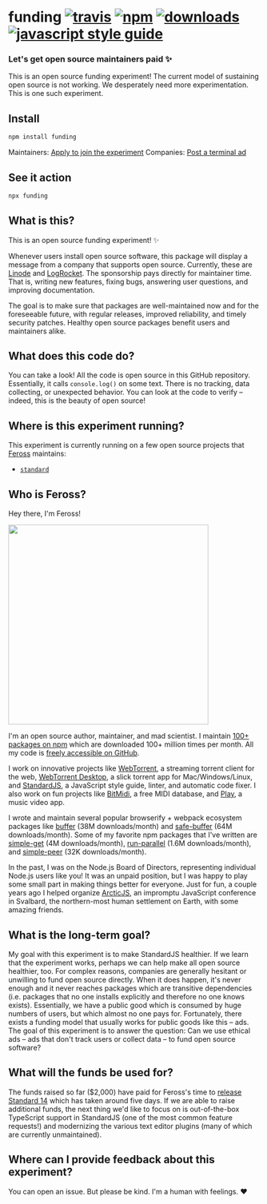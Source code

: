 # funding [![travis][travis-image]][travis-url] [![npm][npm-image]][npm-url] [![downloads][downloads-image]][downloads-url] [![javascript style guide][standard-image]][standard-url]

### Let's get open source maintainers paid ✨

[travis-image]: https://img.shields.io/travis/feross/funding/master.svg
[travis-url]: https://travis-ci.org/feross/funding
[npm-image]: https://img.shields.io/npm/v/funding.svg
[npm-url]: https://npmjs.org/package/funding
[downloads-image]: https://img.shields.io/npm/dm/funding.svg
[downloads-url]: https://npmjs.org/package/funding
[standard-image]: https://img.shields.io/badge/code_style-standard-brightgreen.svg
[standard-url]: https://standardjs.com

This is an open source funding experiment! The current model of sustaining open source is not working. We desperately need more experimentation. This is one such experiment.

## Install

```bash
npm install funding
```

Maintainers: [Apply to join the experiment](https://forms.gle/4agtnXJLS9E6qLaX9)
Companies: [Post a terminal ad](https://forms.gle/hoJ9fJhP86kSGcvT6)

## See it action

```bash
npx funding
```

## What is this?

This is an open source funding experiment! ✨

Whenever users install open source software, this package will display a message from a company that supports open source. Currently, these are [Linode](https://welcome.linode.com/standardjs) and [LogRocket](https://logrocket.com/term). The sponsorship pays directly for maintainer time. That is, writing new features, fixing bugs, answering user questions, and improving documentation.

The goal is to make sure that packages are well-maintained now and for the foreseeable future, with regular releases, improved reliability, and timely security patches. Healthy open source packages benefit users and maintainers alike.

## What does this code do?

You can take a look! All the code is open source in this GitHub repository. Essentially, it calls `console.log()` on some text. There is no tracking, data collecting, or unexpected behavior. You can look at the code to verify – indeed, this is the beauty of open source!

## Where is this experiment running?

This experiment is currently running on a few open source projects that [Feross](https://github.com/feross) maintains:

- [`standard`](https://standardjs.com)

## Who is Feross?

Hey there, I'm Feross!

<img src="https://feross.org/images/feross-cat.jpg" width=400 />

I'm an open source author, maintainer, and mad scientist. I maintain [100+ packages on npm](https://www.npmjs.com/~feross) which are downloaded 100+ million times per month. All my code is [freely accessible on GitHub](https://github.com/feross).

I work on innovative projects like [WebTorrent](https://github.com/webtorrent/webtorrent), a streaming torrent client for the web, [WebTorrent Desktop](https://github.com/webtorrent/webtorrent-desktop), a slick torrent app for Mac/Windows/Linux, and [StandardJS](https://github.com/standard/standard), a JavaScript style guide, linter, and automatic code fixer. I also work on fun projects like [BitMidi](https://bitmidi.com), a free MIDI database, and [Play](https://play.cash), a music video app.

I wrote and maintain several popular browserify + webpack ecosystem packages like [buffer](https://github.com/feross/buffer) (38M downloads/month) and [safe-buffer](https://github.com/feross/safe-buffer) (64M downloads/month). Some of my favorite npm packages that I've written are [simple-get](https://github.com/feross/simple-get) (4M downloads/month), [run-parallel](https://github.com/feross/run-parallel) (1.6M downloads/month), and [simple-peer](https://github.com/feross/simple-peer) (32K downloads/month).

In the past, I was on the Node.js Board of Directors, representing individual Node.js users like you! It was an unpaid position, but I was happy to play some small part in making things better for everyone. Just for fun, a couple years ago I helped organize [ArcticJS](https://arcticjs.club/2017/), an impromptu JavaScript conference in Svalbard, the northern-most human settlement on Earth, with some amazing friends.

## What is the long-term goal?

My goal with this experiment is to make StandardJS healthier. If we learn that the experiment works, perhaps we can help make all open source healthier, too. For complex reasons, companies are generally hesitant or unwilling to fund open source directly. When it does happen, it's never enough and it never reaches packages which are transitive dependencies (i.e. packages that no one installs explicitly and therefore no one knows exists). Essentially, we have a public good which is consumed by huge numbers of users, but which almost no one pays for. Fortunately, there exists a funding model that usually works for public goods like this – ads. The goal of this experiment is to answer the question: Can we use ethical ads – ads that don't track users or collect data – to fund open source software?

## What will the funds be used for?

The funds raised so far ($2,000) have paid for Feross's time to [release Standard 14](https://standardjs.com/changelog.html#1400---2019-08-19) which has taken around five days. If we are able to raise additional funds, the next thing we'd like to focus on is out-of-the-box TypeScript support in StandardJS (one of the most common feature requests!) and modernizing the various text editor plugins (many of which are currently unmaintained).

## Where can I provide feedback about this experiment?

You can open an issue. But please be kind. I'm a human with feelings. ❤️

